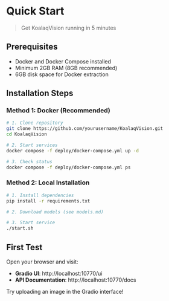 # Quick Start

> Get KoalaqVision running in 5 minutes

## Prerequisites

- Docker and Docker Compose installed
- Minimum 2GB RAM (8GB recommended)
- 6GB disk space for Docker extraction

## Installation Steps

### Method 1: Docker (Recommended)

```bash
# 1. Clone repository
git clone https://github.com/yourusername/KoalaqVision.git
cd KoalaqVision

# 2. Start services
docker compose -f deploy/docker-compose.yml up -d

# 3. Check status
docker compose -f deploy/docker-compose.yml ps
```

### Method 2: Local Installation

```bash
# 1. Install dependencies
pip install -r requirements.txt

# 2. Download models (see models.md)

# 3. Start service
./start.sh
```

## First Test

Open your browser and visit:

- **Gradio UI**: http://localhost:10770/ui
- **API Documentation**: http://localhost:10770/docs

Try uploading an image in the Gradio interface!